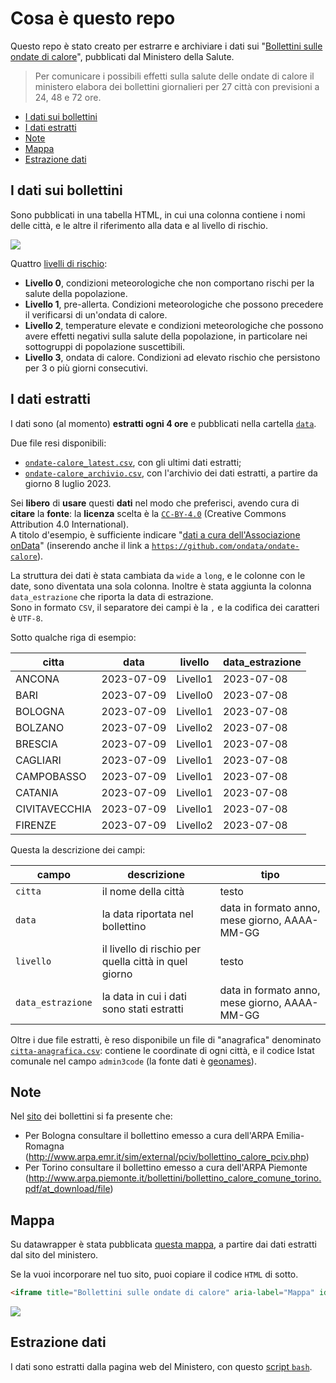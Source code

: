 # Cosa è questo repo <!-- omit in toc -->

Questo repo è stato creato per estrarre e archiviare i dati sui "[Bollettini sulle ondate di calore](https://www.salute.gov.it/new/it/tema/ondate-di-calore/bollettini-sulle-ondate-di-calore-0/?tema=Ondate+di+calore)", pubblicati dal Ministero della Salute.

> Per comunicare i possibili effetti sulla salute delle ondate di calore il ministero elabora dei bollettini giornalieri per 27 città con previsioni a 24, 48 e 72 ore.

- [I dati sui bollettini](#i-dati-sui-bollettini)
- [I dati estratti](#i-dati-estratti)
- [Note](#note)
- [Mappa](#mappa)
- [Estrazione dati](#estrazione-dati)

## I dati sui bollettini

Sono pubblicati in una tabella HTML, in cui una colonna contiene i nomi delle città, e le altre il riferimento alla data e al livello di rischio.

[![](immagini/bollettini-ondate-calore.png)](https://www.salute.gov.it/new/it/tema/ondate-di-calore/bollettini-sulle-ondate-di-calore-0/?tema=Ondate+di+calore)

Quattro [livelli di rischio](https://www.salute.gov.it/portale/caldo/dettaglioContenutiCaldo.jsp?lingua=italiano&id=2506&area=emergenzaCaldo&menu=vuoto):

- **Livello 0**, condizioni meteorologiche che non comportano rischi per la salute della popolazione.
- **Livello 1**, pre-allerta. Condizioni meteorologiche che possono precedere il verificarsi di un'ondata di calore.
- **Livello 2**, temperature elevate e condizioni meteorologiche che possono avere effetti negativi sulla salute della popolazione, in particolare nei sottogruppi di popolazione suscettibili.
- **Livello 3**, ondata di calore. Condizioni ad elevato rischio che persistono per 3 o più giorni consecutivi.

## I dati estratti

I dati sono (al momento) **estratti ogni 4 ore** e pubblicati nella cartella [`data`](data).

Due file resi disponibili:

- [`ondate-calore_latest.csv`](data/ondate-calore_latest.csv), con gli ultimi dati estratti;
- [`ondate-calore_archivio.csv`](data/ondate-calore_archivio.csv), con l'archivio dei dati estratti, a partire da giorno 8 luglio 2023.

Sei **libero** di **usare** questi **dati** nel modo che preferisci, avendo cura di **citare** la **fonte**: la **licenza** scelta è la [`CC-BY-4.0`](https://creativecommons.org/licenses/by/4.0/deed.it) (Creative Commons Attribution 4.0 International).<br>
A titolo d'esempio, è sufficiente indicare "[dati a cura dell'Associazione onData](https://github.com/ondata/ondate-calore)" (inserendo anche il link a [`https://github.com/ondata/ondate-calore`](https://github.com/ondata/ondate-calore)).

La struttura dei dati è stata cambiata da `wide` a `long`, e le colonne con le date, sono diventata una sola colonna. Inoltre è stata aggiunta la colonna `data_estrazione` che riporta la data di estrazione.<br>
Sono in formato `CSV`, il separatore dei campi è la `,` e la codifica dei caratteri è `UTF-8`.

Sotto qualche riga di esempio:

| citta | data | livello | data_estrazione |
| --- | --- | --- | --- |
| ANCONA | 2023-07-09 | Livello1 | 2023-07-08 |
| BARI | 2023-07-09 | Livello0 | 2023-07-08 |
| BOLOGNA | 2023-07-09 | Livello1 | 2023-07-08 |
| BOLZANO | 2023-07-09 | Livello2 | 2023-07-08 |
| BRESCIA | 2023-07-09 | Livello1 | 2023-07-08 |
| CAGLIARI | 2023-07-09 | Livello1 | 2023-07-08 |
| CAMPOBASSO | 2023-07-09 | Livello1 | 2023-07-08 |
| CATANIA | 2023-07-09 | Livello1 | 2023-07-08 |
| CIVITAVECCHIA | 2023-07-09 | Livello1 | 2023-07-08 |
| FIRENZE | 2023-07-09 | Livello2 | 2023-07-08 |

Questa la descrizione dei campi:

| campo | descrizione | tipo |
|---|---|---|
| `citta` | il nome della città | testo |
| `data` | la data riportata nel bollettino | data in formato anno, mese giorno, AAAA-MM-GG |
| `livello` | il livello di rischio per quella città in quel giorno | testo |
| `data_estrazione` | la data in cui i dati sono stati estratti | data in formato anno, mese giorno, AAAA-MM-GG |

Oltre i due file estratti, è reso disponibile un file di "anagrafica" denominato [`citta-anagrafica.csv`](data/citta-anagrafica.csv): contiene le coordinate di ogni città, e il codice Istat comunale nel campo `admin3code` (la fonte dati è [geonames](https://www.geonames.org/export/)).

## Note

Nel [sito](https://www.salute.gov.it/new/it/tema/ondate-di-calore/bollettini-sulle-ondate-di-calore-0/?tema=Ondate+di+calore) dei bollettini si fa presente che:


- Per Bologna consultare il bollettino emesso a cura dell'ARPA Emilia-Romagna (<http://www.arpa.emr.it/sim/external/pciv/bollettino_calore_pciv.php>)
- Per Torino consultare il bollettino emesso a cura dell'ARPA Piemonte (<http://www.arpa.piemonte.it/bollettini/bollettino_calore_comune_torino.pdf/at_download/file>)

## Mappa

Su datawrapper è stata pubblicata [questa mappa](https://www.datawrapper.de/_/elo50/), a partire dai dati estratti dal sito del ministero.

Se la vuoi incorporare nel tuo sito, puoi copiare il codice `HTML` di sotto.

```html
<iframe title="Bollettini sulle ondate di calore" aria-label="Mappa" id="datawrapper-chart-elo50" src="https://datawrapper.dwcdn.net/elo50/" scrolling="no" frameborder="0" style="border: none;" width="600" height="812" data-external="1"></iframe>
```

[![](immagini/ondate-calore.gif)](https://www.datawrapper.de/_/elo50/)

## Estrazione dati

I dati sono estratti dalla pagina web del Ministero, con questo [script `bash`](ondate-calore.sh).
